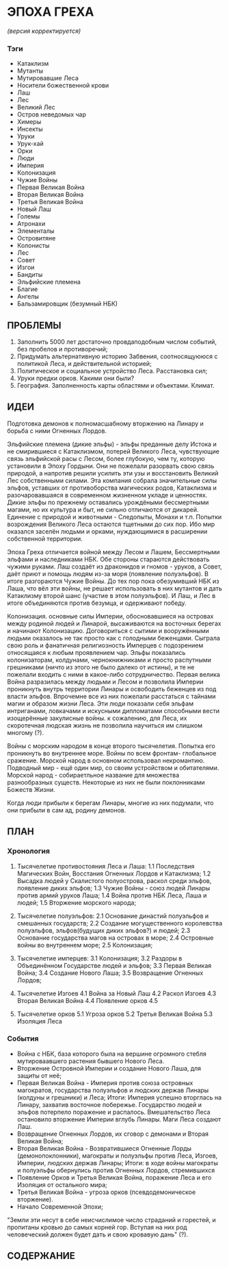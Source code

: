 ﻿# ЭПОХА ГРЕХА

*(версия корректируется)*

### Тэги
   * Катаклизм
   * Мутанты
   * Мутировавшие Леса
   * Носители божественной крови
   * Лаш
   * Лес
   * Великий Лес
   * Остров неведомых чар
   * Химеры
   * Инсекты
   * Уруки
   * Урук-хай
   * Орки
   * Люди
   * Империя
   * Колонизация
   * Чужие Войны
   * Первая Великая Война
   * Вторая Великая Война
   * Третья Великая Война
   * Новый Лаш
   * Големы
   * Атронахи
   * Элементалы
   * Островитяне
   * Колонисты
   * Лес
   * Совет
   * Изгои
   * Бандиты
   * Эльфийские племена
   * Благие
   * Ангелы
   * Бальзамировщик (безумный НБК)
   
## ПРОБЛЕМЫ
   1. Заполнить 5000 лет достаточно провдаподобным числом событий, без пробелов и противоречий;
   2. Придумать альтернативную историю Забвения, соотносящуююся с политикой Леса, и действительной историей;
   3. Политическое и социальное устройство Леса. Расстановка сил;
   4. Уруки предки орков. Какими они были?
   5. География. Заполненность карты областями и объектами. Климат.   
   
## ИДЕИ
Подготовка демонов к полномасшабному вторжению на Линару и борьба с ними Огненных Лордов.

Эльфийские племена (дикие эльфы) - эльфы преданные делу Истока и не смирившиеся с Катаклизмом, потерей Великого Леса, чувствующие связь эльфийской расы с Лесом, более глубокую, чем ту, которую установили в Эпоху Гордыни. Они не пожелали разорвать свою связь природой, а напротив решили усилить эти узы и восстановить Великий Лес собственными силами. Эта компания собрала значительные силы эльфов, уставших от противоборства магических родов, Катаклизма и разочаровавшаяся в современном жизненном укладе и ценностях. Дикие эльфы по прежнему оставались урождёными бессмертными магами, но их культура и быт, не сильно отличаются от дикарей. Единение с природой и животными - Следопыты, Монахи и т.п. Попытки возрождения Великого Леса остаются тщетными до сих пор. Ибо мир оказался заселён людьми и орками, нуждающимися в расширении собственной территории.

Эпоха Греха отличается войной между Лесом и Лашем, Бессмертными эльфами и наследниками НБК. Обе стороны стараются действовать чужими руками. Лаш создаёт из драконидов и гномов - уруков, а Совет, даёт приют и помощь людям из-за моря (появление полуэльфов). В итоге разгораются Чужие Войны. До тех пор пока обезумивший НБК из Лаша, что вёл эти войны, не решает использовать в них мутантов и дать Катаклизму второй шанс (участие в этом полуэльфов). И Лаш, и Лес в итоге объединяются против безумца, и одерживают победу. 

Колонизация. основные силы Империи, обосновавшиеся на островах между родиной людей и Линарой, высаживаются на восточных берегах и начинают Колонизацию. Договориться с сытими и вооружёнными людьми оказалось не так просто как с голодными беженцами. Сыграла свою роль и фанатичная религиозность Имперцев с подозрением относящаяся к любым проявлением чар. Эльфы показались колонизаторам, колдунами, чернокнижниками и просто распутными грешниками (ничто из этого не было далеко от истины), и те не пожелали входить с ними в какое-либо сотрудничество. Первая велика Война разразилась между людьми и Лесом и позволила Империи проникнуть внутрь территории Линары и освободить беженцев из под власти эльфов. Впрочемне все из них пожелали расстаться с тайнами магии и образом жизни Леса. Эти люди показали себя эльфам интриганами, ловкачами и искусными дипломатами способными вести изощерённые закулисные войны. к сожалению, для Леса, их скоротечная людская жизнь не позволила научиться им слишком многому (?).

Войны с морским народом в конце второго тысячелетия. Попытка его проникнуть во внутреннее море. Войны по всем фронтам- глобальное сражение. Морской народ в основном использовал некромантию. Подводный мир - ещё один мир, со своим устройством и обитателями. Морской народ - собираетльное название для множества разнообразных существ. Некоторые из них не были поклонниками Божеств Жизни.

Когда люди прибыли к берегам Линары, многие из них подумали, что они прибыли в сам ад, родину демонов.

## ПЛАН

### Хронология
   1. Тысячелетие противостояния Леса и Лаша:
      1.1 Последствия Магических Войн, Восстания Огненных Лордов и Катаклизма;
      1.2 Высадка людей у Скалистого полуострова, раскол среди эльфов, появление диких эльфов;
      1.3 Чужие Войны - союз людей Линары против армий уруков Лаша;
      1.4 Война против НБК Леса, Лаша и людей;
      1.5 Вторжение морского народа;
      
   2. Тысячелетие полуэльфов:
      2.1 Основание династий полуэльфов и смешанных государств;
      2.2 Создание могущественного королевства полуэльфов, эльфов(будущих диких эльфов?) и людей;
      2.3 Основание государства магов на островах в море;
      2.4 Островные войны во внутреннем море;
      2.5 Колонизация;
      
   3. Тысячелетие имперцев:
      3.1 Колонизация;
      3.2 Раздоры в Объединённом Государстве людей и эльфов;
      3.3 Первая Великая Война;
      3.4 Создание Нового Лаша;
      3.5 Возвращение Огненных Лордов;
      
   4. Тысячелетие Изгоев
      4.1 Война за Новый Лаш
      4.2 Раскол Изгоев
      4.3 Вторая Великая Война
      4.4 Появление орков
      4.5 
      
   5. Тысячелетие орков
      5.1 Угроза орков
      5.2 Третья Великая Война
      5.3 Изоляция Леса
      
### События
   * Война с НБК, база которого была на вершине огромного стебля мутироваавшего растения бывшего Нового Леса.
   * Вторжение Островной Империи и создание Нового Лаша, для защиты от неё;
   * Первая Великая Война - Империя против союза островных магократов, государства полуэльфов и людских держав Линары (колдуны и грешники) и Леса;
   Итоги: Империя успешно вторглась на Линару, захватив восточное побережье. Государство людей и эльфов потерпело поражение и распалось. Вмешательство Леса остановило вторжение Империи вглубь Линары. Маги Леса создают Лаш.
   * Возвращение Огненных Лордов, их сговор с демонами и Вторая Великая Война;
   * Вторая Великая Война - Возвратившиеся Огненные Лорды (демонопоклонники), магократы и полуэльфы против Леса, Изгоев, Империи, людских держав Линары;
   Итоги: в ходе войны магократы и полуэльфы обернулись против Огненных Лордов, стремившихся    
   * Появление Орков и Третья Великая Война, поражение Леса и его Изоляция от остального мира;
   * Третья Великая Война - угроза орков (псевдодемоническое вторжение).
   * Начало Современной Эпохи;

"Земли эти несут в себе неисчислимое число страданий и горестей, и пропитаны кровью до самых корней гор. Вступая на них род человеческий должен будет дать и свою кровавую дань" (?).

## СОДЕРЖАНИЕ
